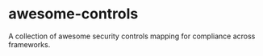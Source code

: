 # awesome-controls
A collection of awesome security controls mapping for compliance across frameworks.
